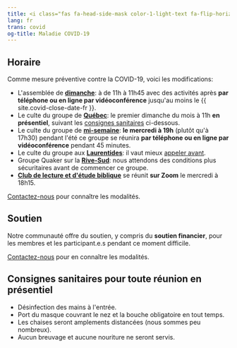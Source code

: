 ```yaml
---
title: <i class="fas fa-head-side-mask color-1-light-text fa-flip-horizontal"></i> Maladie COVID-19
lang: fr
trans: covid
og-title: Maladie COVID-19
---
```

## Horaire
Comme mesure préventive contre la COVID-19, voici les modifications:
* L'assemblée de [**dimanche**](/coordonnées): à de 11h à 11h45 avec des activités après **par téléphone ou en ligne par vidéoconférence** jusqu'au moins le {{ site.covid-close-date-fr }}.
* Le culte du groupe de [**Québec**](/québec): le premier dimanche du mois à 11h **en présentiel**, suivant les [consignes sanitaires](#consignes) ci-dessous.
* Le culte du groupe de [**mi-semaine**](/mi-semaine): **le mercredi à 19h** (plutôt qu'à 17h30) pendant l'été ce groupe se réunira **par téléphone ou en ligne par vidéoconférence** pendant 45 minutes.
* Le culte du groupe aux [**Laurentides**](/laurentides): il vaut mieux [appeler avant](/laurentides#contact).
* Groupe Quaker sur la [**Rive-Sud**](/rive-sud): nous attendons des conditions plus sécuritaires avant de commencer ce groupe.
* [**Club de lecture et d'étude biblique**](/nouveau/lecture_bible.html) se réunit **sur Zoom** le mercredi à 18h15.

[Contactez-nous](/contact-fr.html) pour connaître les modalités.

## Soutien
Notre communauté offre du soutien, y compris du **soutien financier**, pour les membres et les participant.e.s pendant ce moment difficile.

[Contactez-nous](/contact-fr.html) pour en connaître les modalités.

## Consignes sanitaires pour toute réunion en présentiel <span class="stanchor"><a name="consignes"></a></span>
* Désinfection des mains à l'entrée.
* Port du masque couvrant le nez et la bouche obligatoire en tout temps.
* Les chaises seront amplements distancées (nous sommes peu nombreux).
* Aucun breuvage et aucune nouriture ne seront servis.
